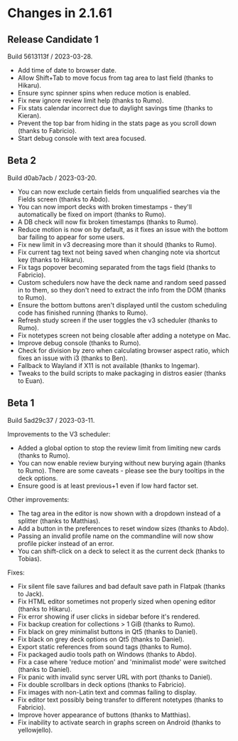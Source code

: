 # Changes in 2.1.61

## Release Candidate 1

Build 5613113f / 2023-03-28.

- Add time of date to browser date.
- Allow Shift+Tab to move focus from tag area to last field (thanks to Hikaru).
- Ensure sync spinner spins when reduce motion is enabled.
- Fix new ignore review limit help (thanks to Rumo).
- Fix stats calendar incorrect due to daylight savings time (thanks to Kieran).
- Prevent the top bar from hiding in the stats page as you scroll down (thanks
  to Fabricio).
- Start debug console with text area focused.

## Beta 2

Build d0ab7acb / 2023-03-20.

- You can now exclude certain fields from unqualified searches via the Fields
  screen (thanks to Abdo).
- You can now import decks with broken timestamps - they'll automatically be
  fixed on import (thanks to Rumo).
- A DB check will now fix broken timestamps (thanks to Rumo).
- Reduce motion is now on by default, as it fixes an issue with the bottom bar
  failing to appear for some users.
- Fix new limit in v3 decreasing more than it should (thanks to Rumo).
- Fix current tag text not being saved when changing note via shortcut key
  (thanks to Hikaru).
- Fix tags popover becoming separated from the tags field (thanks to Fabricio).
- Custom schedulers now have the deck name and random seed passed in to them, so
  they don't need to extract the info from the DOM (thanks to Rumo).
- Ensure the bottom buttons aren't displayed until the custom scheduling code
  has finished running (thanks to Rumo).
- Refresh study screen if the user toggles the v3 scheduler (thanks to Rumo).
- Fix notetypes screen not being closable after adding a notetype on Mac.
- Improve debug console (thanks to Rumo).
- Check for division by zero when calculating browser aspect ratio, which fixes
  an issue with i3 (thanks to Ben).
- Fallback to Wayland if X11 is not available (thanks to Ingemar).
- Tweaks to the build scripts to make packaging in distros easier (thanks to
  Euan).

## Beta 1

Build 5ad29c37 / 2023-03-11.

Improvements to the V3 scheduler:

- Added a global option to stop the review limit from limiting new cards (thanks
  to Rumo).
- You can now enable review burying without new burying again (thanks to Rumo).
  There are some caveats - please see the bury tooltips in the deck options.
- Ensure good is at least previous+1 even if low hard factor set.

Other improvements:

- The tag area in the editor is now shown with a dropdown instead of a splitter
  (thanks to Matthias).
- Add a button in the preferences to reset window sizes (thanks to Abdo).
- Passing an invalid profile name on the commandline will now show profile
  picker instead of an error.
- You can shift-click on a deck to select it as the current deck (thanks to
  Tobias).

Fixes:

- Fix silent file save failures and bad default save path in Flatpak (thanks to
  Jack).
- Fix HTML editor sometimes not properly sized when opening editor (thanks to
  Hikaru).
- Fix error showing if user clicks in sidebar before it's rendered.
- Fix backup creation for collections > 1 GiB (thanks to Rumo).
- Fix black on grey minimalist buttons in Qt5 (thanks to Daniel).
- Fix black on grey deck options on Qt5 (thanks to Daniel).
- Export static references from sound tags (thanks to Rumo).
- Fix packaged audio tools path on Windows (thanks to Abdo).
- Fix a case where 'reduce motion' and 'minimalist mode' were switched (thanks
  to Daniel).
- Fix panic with invalid sync server URL with port (thanks to Daniel).
- Fix double scrollbars in deck options (thanks to Fabricio).
- Fix images with non-Latin text and commas failing to display.
- Fix editor text possibly being transfer to different notetypes (thanks to
  Fabricio).
- Improve hover appearance of buttons (thanks to Matthias).
- Fix inability to activate search in graphs screen on Android (thanks to
  yellowjello).
